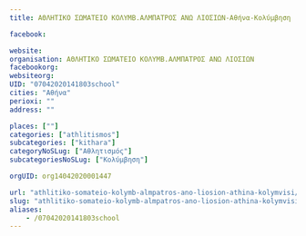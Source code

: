 ```yaml
---
title: ΑΘΛΗΤΙΚΟ ΣΩΜΑΤΕΙΟ ΚΟΛΥΜΒ.ΑΛΜΠΑΤΡΟΣ ΑΝΩ ΛΙΟΣΙΩΝ-Αθήνα-Κολύμβηση

facebook:

website:
organisation: ΑΘΛΗΤΙΚΟ ΣΩΜΑΤΕΙΟ ΚΟΛΥΜΒ.ΑΛΜΠΑΤΡΟΣ ΑΝΩ ΛΙΟΣΙΩΝ
facebookorg:
websiteorg:
UID: "07042020141803school"
cities: "Αθήνα"
perioxi: ""
address: ""

places: [""]
categories: ["athlitismos"]
subcategories: ["kithara"]
categoryNoSLug: ["Αθλητισμός"]
subcategoriesNoSLug: ["Κολύμβηση"]

orgUID: org14042020001447

url: "athlitiko-somateio-kolymb-almpatros-ano-liosion-athina-kolymvisi/athina//"
slug: "athlitiko-somateio-kolymb-almpatros-ano-liosion-athina-kolymvisi"
aliases:
    - /07042020141803school
---
```





